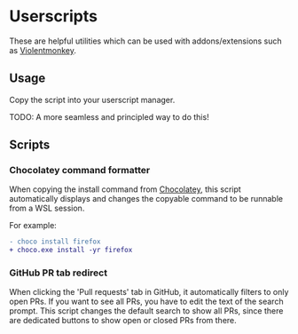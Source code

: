 # Userscripts

These are helpful utilities which can be used with addons/extensions such as [Violentmonkey](https://violentmonkey.github.io/).

## Usage

Copy the script into your userscript manager.

TODO: A more seamless and principled way to do this!

## Scripts

### Chocolatey command formatter

When copying the install command from [Chocolatey](https://community.chocolatey.org/), this script automatically displays and changes the copyable command to be runnable from a WSL session.

For example:

```diff
- choco install firefox
+ choco.exe install -yr firefox
```

### GitHub PR tab redirect

When clicking the 'Pull requests' tab in GitHub, it automatically filters to only open PRs. If you want to see all PRs, you have to edit the text of the search prompt.
This script changes the default search to show all PRs, since there are dedicated buttons to show open or closed PRs from there.
